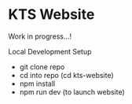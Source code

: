 # KTS Website

Work in progress...!

Local Development Setup

- git clone repo
- cd into repo (cd kts-website)
- npm install
- npm run dev (to launch website)
